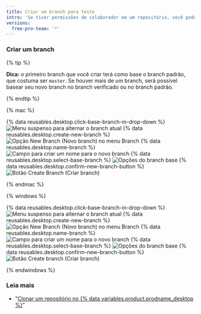 ```yaml
---
title: Criar um branch para teste
intro: 'Se tiver permissões de colaborador em um repositório, você poderá criar um branch a partir do branch padrão do repositório para testar suas alterações com segurança.'
versions:
  free-pro-team: '*'
---
```


### Criar um branch

{% tip %}

**Dica:** o primeiro branch que você criar terá como base o branch padrão, que costuma ser `master`. Se houver mais de um branch, será possível basear seu novo branch no branch verificado ou no branch padrão.

{% endtip %}

{% mac %}

{% data reusables.desktop.click-base-branch-in-drop-down %}
  ![Menu suspenso para alternar o branch atual](/assets/images/help/desktop/click-branch-in-drop-down-mac.png)
{% data reusables.desktop.create-new-branch %}
  ![Opção New Branch (Novo branch) no menu Branch](/assets/images/help/desktop/new-branch-button-mac.png)
{% data reusables.desktop.name-branch %}
  ![Campo para criar um nome para o novo branch](/assets/images/help/desktop/create-branch-name-mac.png)
{% data reusables.desktop.select-base-branch %}
  ![Opções do branch base](/assets/images/help/desktop/create-branch-choose-branch-mac.png)
{% data reusables.desktop.confirm-new-branch-button %}
  ![Botão Create Branch (Criar branch)](/assets/images/help/desktop/create-branch-button-mac.png)

{% endmac %}

{% windows %}

{% data reusables.desktop.click-base-branch-in-drop-down %}
  ![Menu suspenso para alternar o branch atual](/assets/images/help/desktop/click-branch-in-drop-down-win.png)
{% data reusables.desktop.create-new-branch %}
  ![Opção New Branch (Novo branch) no menu Branch](/assets/images/help/desktop/new-branch-button-win.png)
{% data reusables.desktop.name-branch %}
  ![Campo para criar um nome para o novo branch](/assets/images/help/desktop/create-branch-name-win.png)
{% data reusables.desktop.select-base-branch %}
  ![Opções do branch base](/assets/images/help/desktop/create-branch-choose-branch-win.png)
{% data reusables.desktop.confirm-new-branch-button %}
  ![Botão Create branch (Criar branch)](/assets/images/help/desktop/create-branch-button-win.png)

{% endwindows %}

### Leia mais

- "[Clonar um repositório no {% data variables.product.prodname_desktop %}](/desktop/guides/contributing-to-projects/cloning-a-repository-from-github-to-github-desktop)"
